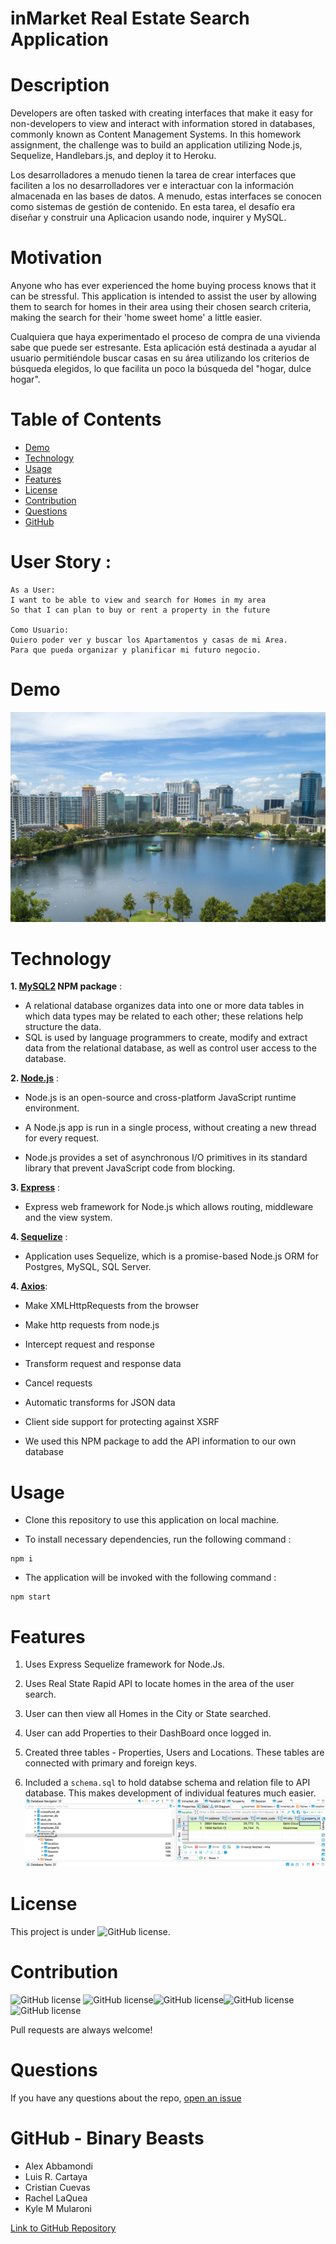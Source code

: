 # inMarket Real Estate Search Application


# Description 

Developers are often tasked with creating interfaces that make it easy for non-developers to view and interact with information stored in databases, commonly known as Content Management Systems. In this homework assignment, the challenge was to build an application utilizing Node.js, Sequelize, Handlebars.js, and deploy it to Heroku.

Los desarrolladores a menudo tienen la tarea de crear interfaces que faciliten a los no desarrolladores ver e interactuar con la información almacenada en las bases de datos. A menudo, estas interfaces se conocen como sistemas de gestión de contenido. En esta tarea, el desafío era diseñar y construir una Aplicacion usando node, inquirer y MySQL.


# Motivation 

Anyone who has ever experienced the home buying process knows that it can be stressful.  This application is intended to assist the user by allowing them to search for homes in their area using their chosen search criteria, making the search for their 'home sweet home' a little easier.  

Cualquiera que haya experimentado el proceso de compra de una vivienda sabe que puede ser estresante. Esta aplicación está destinada a ayudar al usuario permitiéndole buscar casas en su área utilizando los criterios de búsqueda elegidos, lo que facilita un poco la búsqueda del "hogar, dulce hogar".

# Table of Contents

* [Demo](#demo)
* [Technology](#technology)
* [Usage](#usage)
* [Features](#features)
* [License](#license)
* [Contribution](#contribution)
* [Questions](#questions)
* [GitHub](#github)

# User Story : 

```
As a User: 
I want to be able to view and search for Homes in my area
So that I can plan to buy or rent a property in the future

Como Usuario:
Quiero poder ver y buscar los Apartamentos y casas de mi Area.
Para que pueda organizar y planificar mi futuro negocio.
```

# Demo 

![Demo](./public/images/orlando.jpeg)


# Technology
**1. [MySQL2](https://www.npmjs.com/package/mysql2) NPM package** : 

* A relational database organizes data into one or more data tables in which data types may be related to each other; these relations help structure the data.
* SQL is used by language programmers to create, modify and extract data from the relational database, as well as control user access to the database.

**2. [Node.js](https://nodejs.org/en/)** : 

* Node.js is an open-source and cross-platform JavaScript runtime environment. 

* A Node.js app is run in a single process, without creating a new thread for every request. 

* Node.js provides a set of asynchronous I/O primitives in its standard library that prevent JavaScript code from blocking.

**3. [Express](https://www.npmjs.com/package/express)** :
* Express web framework for Node.js which allows routing, middleware and the view system. 

**4. [Sequelize](https://www.npmjs.com/package/sequelize)** :
* Application uses Sequelize, which is a promise-based Node.js ORM for Postgres, MySQL, SQL Server.


**4. [Axios](https://www.npmjs.com/package/axios)**:

* Make XMLHttpRequests from the browser
* Make http requests from node.js
* Intercept request and response
* Transform request and response data
* Cancel requests
* Automatic transforms for JSON data
* Client side support for protecting against XSRF

* We used this NPM package to add the API information to our own database

# Usage
* Clone this repository to use this application on local machine.

* To install necessary dependencies, run the following command :

```
npm i
```

* The application will be invoked with the following command : 

```
npm start
```

# Features
1. Uses Express Sequelize framework for Node.Js. 

2. Uses Real State Rapid API to locate homes in the area of the user search.

3. User can then view all Homes in the City or State searched.

4. User can add Properties to their DashBoard once logged in.

5. Created three tables - Properties, Users and Locations. These tables are connected with primary and foreign keys.

6. Included a `schema.sql` to hold databse schema and relation file to API database. This makes development of individual features much easier.
![database](./public/images/database.png)

# License
This project is under ![GitHub license](https://img.shields.io/badge/license-ISC-blue.svg).

# Contribution
![GitHub license](https://img.shields.io/badge/Made%20by-%40RLAQUEA-pink) ![GitHub license](https://img.shields.io/badge/Made%20by-%40AlexAbbamondi-blue)![GitHub license](https://img.shields.io/badge/Made%20by-%40fusionbeam01-orange)![GitHub license](https://img.shields.io/badge/Made%20by-%40CristianC707-green)
![GitHub license](https://img.shields.io/badge/Made%20by-%40cartaya1-darkblue)

Pull requests are always welcome!

# Questions
If you have any questions about the repo, 
[open an issue](https://github.com/RLAQUEA/project-2/issues) 

# GitHub - Binary Beasts
- Alex Abbamondi
- Luis R. Cartaya
- Cristian Cuevas
- Rachel LaQuea 
- Kyle M Mularoni


[Link to GitHub Repository](https://github.com/RLAQUEA/project-2)


